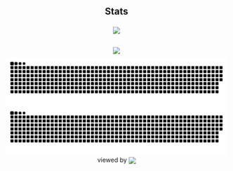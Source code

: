


<div align="center">

## Stats
<img style="margin: 5px;" src="https://github-readme-stats.vercel.app/api?username=shafiahaz2478&hide=stars&cache_seconds=1800&count_private=true&show_icons=true&include_all_commits=true&hide_border=false&theme=github_dark"/>
</div><br>

<div align="center">

<img style="margin: 5px;" src="https://github-readme-stats.vercel.app/api/wakatime?username=shafiahaz2478&v=2"/>
</div>

<div align="center">
<img src="https://raw.githubusercontent.com/shafiahaz2478/shafiahaz2478/animation/github-contribution-grid-snake-dark.svg#gh-dark-mode-only"/>
<img src="https://raw.githubusercontent.com/shafiahaz2478/shafiahaz2478/animation/github-contribution-grid-snake.svg#gh-light-mode-only"/>
</div>

<div align="center">
viewed by <img src="https://visitor-badge.laobi.icu/badge?page_id=shafiahaz2478.shafiahaz2478" align="center" height="20" width="" />
</div>
